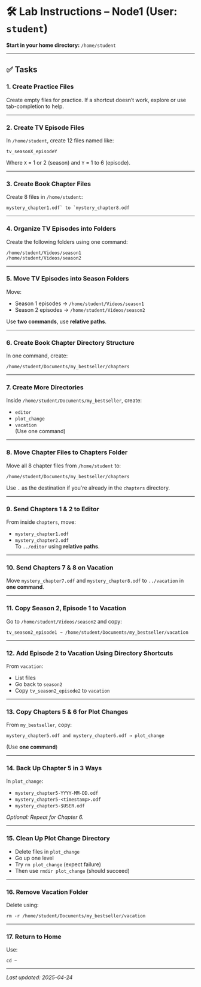 # 🛠️ Lab Instructions – Node1 (User: `student`)

**Start in your home directory:** `/home/student`

---

## ✅ Tasks

### 1. Create Practice Files
Create empty files for practice. If a shortcut doesn’t work, explore or use tab-completion to help.

---

### 2. Create TV Episode Files
In `/home/student`, create 12 files named like:
```
tv_seasonX_episodeY
```
Where `X` = 1 or 2 (season) and `Y` = 1 to 6 (episode).

---

### 3. Create Book Chapter Files
Create 8 files in `/home/student`:
```
mystery_chapter1.odf` to `mystery_chapter8.odf
```

---

### 4. Organize TV Episodes into Folders
Create the following folders using one command:
```
/home/student/Videos/season1
/home/student/Videos/season2
```

---

### 5. Move TV Episodes into Season Folders
Move:
- Season 1 episodes → `/home/student/Videos/season1`
- Season 2 episodes → `/home/student/Videos/season2`

Use **two commands**, use **relative paths**.

---

### 6. Create Book Chapter Directory Structure
In one command, create:
```
/home/student/Documents/my_bestseller/chapters
```

---

### 7. Create More Directories
Inside `/home/student/Documents/my_bestseller`, create:
- `editor`
- `plot_change`
- `vacation`  
(Use one command)

---

### 8. Move Chapter Files to Chapters Folder
Move all 8 chapter files from `/home/student` to:
```
/home/student/Documents/my_bestseller/chapters
```

Use `.` as the destination if you're already in the `chapters` directory.

---

### 9. Send Chapters 1 & 2 to Editor
From inside `chapters`, move:
- `mystery_chapter1.odf`
- `mystery_chapter2.odf`  
To `../editor` using **relative paths**.

---

### 10. Send Chapters 7 & 8 on Vacation
Move `mystery_chapter7.odf` and `mystery_chapter8.odf` to `../vacation` in **one command**.

---

### 11. Copy Season 2, Episode 1 to Vacation
Go to `/home/student/Videos/season2` and copy:
```
tv_season2_episode1 → /home/student/Documents/my_bestseller/vacation
```

---

### 12. Add Episode 2 to Vacation Using Directory Shortcuts
From `vacation`:
- List files
- Go back to `season2`
- Copy `tv_season2_episode2` to `vacation`
---

### 13. Copy Chapters 5 & 6 for Plot Changes
From `my_bestseller`, copy:
```
mystery_chapter5.odf and mystery_chapter6.odf → plot_change
```

(Use **one command**)

---

### 14. Back Up Chapter 5 in 3 Ways
In `plot_change`:
- `mystery_chapter5-YYYY-MM-DD.odf`
- `mystery_chapter5-<timestamp>.odf`
- `mystery_chapter5-$USER.odf`

*Optional: Repeat for Chapter 6.*

---

### 15. Clean Up Plot Change Directory
- Delete files in `plot_change`
- Go up one level
- Try `rm plot_change` (expect failure)
- Then use `rmdir plot_change` (should succeed)

---

### 16. Remove Vacation Folder
Delete using:
```
rm -r /home/student/Documents/my_bestseller/vacation
```

---

### 17. Return to Home
Use:
```
cd ~
```

---

_Last updated: 2025-04-24_
